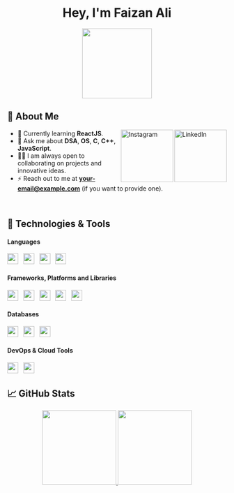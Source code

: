 <h1 align="center">Hey, I'm Faizan Ali</h1>

<p align="center"> <img src="https://octodex.github.com/images/daftpunktocat-thomas.gif" height="160px" width="160px"> </p>

## :wave: About Me 
<a href="https://linkedin.com/in/md-faizan-ali" target="_blank"><img src="https://cdn2.iconfinder.com/data/icons/social-media-2199/64/social_media_isometric_14-linkedin-512.png" height="120px" width="120px" alt="LinkedIn" align="right"></a>

<a href="https://instagram.com/faiz.aliii" target="_blank"><img src="https://cdn2.iconfinder.com/data/icons/social-media-2199/64/social_media_isometric_6-twitter-512.png" height="120px" width="120px" alt="Instagram" align="right"></a>

- 🌱 Currently learning **ReactJS**.
- 💬 Ask me about **DSA**, **OS**, **C**, **C++**, **JavaScript**.
- 👩‍💻 I am always open to collaborating on projects and innovative ideas.
- ⚡ Reach out to me at **your-email@example.com** (if you want to provide one).

<br/> 

## 🔧 Technologies & Tools
#### **Languages**
<img height=25 src="https://img.shields.io/badge/c++-%2300599C.svg?style=for-the-badge&logo=c%2B%2B&logoColor=white">&nbsp;&nbsp;
<img height=25 src="https://img.shields.io/badge/javascript-%23323330.svg?style=for-the-badge&logo=javascript&logoColor=%23F7DF1E">&nbsp;&nbsp;
<img height=25 src="https://img.shields.io/badge/html5-%23E34F26.svg?style=for-the-badge&logo=html5&logoColor=white">&nbsp;&nbsp;
<img height=25 src="https://img.shields.io/badge/typescript-%23007ACC.svg?style=for-the-badge&logo=typescript&logoColor=white">&nbsp;&nbsp;

#### **Frameworks, Platforms and Libraries**
<img height=25 src="https://img.shields.io/badge/react-%2320232a.svg?style=for-the-badge&logo=react&logoColor=%2361DAFB">&nbsp;&nbsp;
<img height=25 src="https://img.shields.io/badge/node.js-6DA55F?style=for-the-badge&logo=node.js&logoColor=white">&nbsp;&nbsp;
<img height=25 src="https://img.shields.io/badge/next-black?style=for-the-badge&logo=next.js&logoColor=white">&nbsp;&nbsp;
<img height=25 src="https://img.shields.io/badge/express.js-%23404d59.svg?style=for-the-badge&logo=express&logoColor=%2361DAFB">&nbsp;&nbsp;
<img height=25 src="https://img.shields.io/badge/ejs-%23B4CA65.svg?style=for-the-badge&logo=ejs&logoColor=black">&nbsp;&nbsp;

#### **Databases**
<img height=25 src="https://img.shields.io/badge/mysql-4479A1.svg?style=for-the-badge&logo=mysql&logoColor=white">&nbsp;&nbsp;
<img height=25 src="https://img.shields.io/badge/postgres-%23316192.svg?style=for-the-badge&logo=postgresql&logoColor=white">&nbsp;&nbsp;
<img height=25 src="https://img.shields.io/badge/MongoDB-%234ea94b.svg?style=for-the-badge&logo=mongodb&logoColor=white">&nbsp;&nbsp;

#### **DevOps & Cloud Tools**
<img height=25 src="https://img.shields.io/badge/vercel-%23000000.svg?style=for-the-badge&logo=vercel&logoColor=white">&nbsp;&nbsp;
<img height=25 src="https://img.shields.io/badge/digitalOcean-%230167ff.svg?style=for-the-badge&logo=digitalOcean&logoColor=white">&nbsp;&nbsp;

## 📈 GitHub Stats
<p align="center">
<a href="https://github.com/thisisfaizanali">
  <img height="170em" src="https://github-readme-stats-eight-theta.vercel.app/api?username=thisisfaizanali&show_icons=true&theme=algolia&include_all_commits=true&count_private=true"/>
  <img height="170em" src="https://github-readme-stats-eight-theta.vercel.app/api/top-langs/?username=thisisfaizanali&layout=compact&langs_count=8&theme=algolia"/>
</a>
</p>
